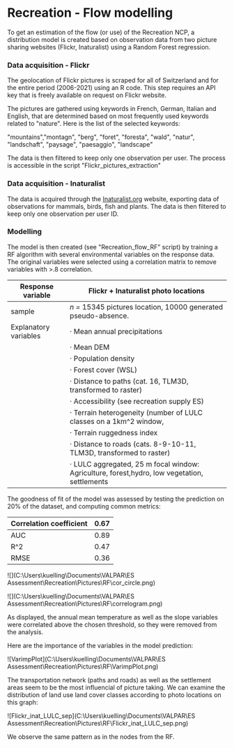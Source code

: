 # Recreation - Flow modelling

To get an estimation of the flow (or use) of the Recreation NCP, a distribution model is created based on observation data from two picture sharing websites (Flickr, Inaturalist) using a Random Forest regression. 

### Data acquisition - Flickr

The geolocation of Flickr pictures is scraped for all of Switzerland and for the entire period (2006-2021) using an R code. This step requires an API key that is freely available on request on Flickr website. 

The pictures are gathered using keywords in French, German, Italian and English, that are determined based on most frequently used keywords related to "nature". Here is the list of the selected keywords: 

"mountains","montagn", "berg", "foret", "foresta", "wald", "natur", "landschaft", "paysage", "paesaggio", "landscape"

The data is then filtered to keep only one observation per user. The process is accessible in the script "Flickr_pictures_extraction"

### Data acquisition - Inaturalist

The data is acquired through the [Inaturalist.org](https://www.inaturalist.org/) website, exporting data of observations for mammals, birds, fish and plants. The data is then filtered to keep only one observation per user ID. 

### Modelling

The model is then created (see "Recreation_flow_RF" script) by training a RF algorithm with several environmental variables on the response data. The original variables were selected using a correlation matrix to remove variables with >.8 correlation. 

| Response variable     | Flickr + Inaturalist photo locations                         |
| --------------------- | ------------------------------------------------------------ |
| sample                | *n =* 15345 pictures location, 10000 generated pseudo-absence. |
| Explanatory variables | ·    Mean annual precipitations                              |
|                       | ·    Mean DEM                                                |
|                       | ·    Population density                                      |
|                       | ·    Forest cover (WSL)                                      |
|                       | ·    Distance to paths (cat. 16, TLM3D, transformed to raster) |
|                       | ·    Accessibility (see recreation supply ES)                |
|                       | ·    Terrain heterogeneity (number of LULC classes on a 1km^2 window, |
|                       | ·    Terrain ruggedness index                                |
|                       | ·    Distance to roads (cats. 8-9-10-11, TLM3D, transformed to raster) |
|                       | ·    LULC aggregated, 25 m focal window: Agriculture, forest,hydro, low vegetation, settlements |

The goodness of fit of the model was assessed by testing the prediction on 20% of the dataset, and computing common metrics: 

| Correlation coefficient | 0.67 |
| ----------------------- | ---- |
| AUC                     | 0.89 |
| R^2                     | 0.47 |
| RMSE                    | 0.36 |

![](C:\Users\kuelling\Documents\VALPAR\ES Assessment\Recreation\Pictures\RF\cor_circle.png)

![](C:\Users\kuelling\Documents\VALPAR\ES Assessment\Recreation\Pictures\RF\correlogram.png)

As displayed, the annual mean temperature as well as the slope variables were correlated above the chosen threshold, so they were removed from the analysis. 

Here are the importance of the variables in the model prediction: 

![VarimpPlot](C:\Users\kuelling\Documents\VALPAR\ES Assessment\Recreation\Pictures\RF\VarimpPlot.png)

The transportation network (paths and roads) as well as the settlement areas seem to be the most influencial of picture taking. We can examine the distribution of land use land cover classes according to photo locations on this graph: 

![Flickr_inat_LULC_sep](C:\Users\kuelling\Documents\VALPAR\ES Assessment\Recreation\Pictures\RF\Flickr_inat_LULC_sep.png)



We observe the same pattern as in the nodes from the RF. 

